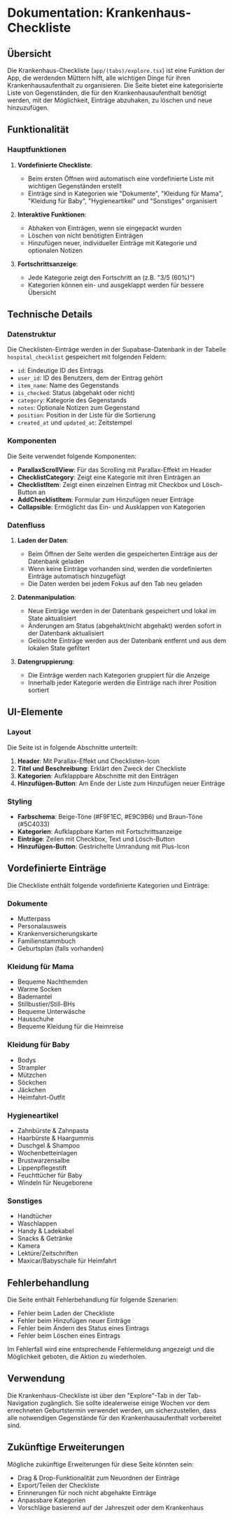 # Dokumentation: Krankenhaus-Checkliste

## Übersicht

Die Krankenhaus-Checkliste (`app/(tabs)/explore.tsx`) ist eine Funktion der App, die werdenden Müttern hilft, alle wichtigen Dinge für ihren Krankenhausaufenthalt zu organisieren. Die Seite bietet eine kategorisierte Liste von Gegenständen, die für den Krankenhausaufenthalt benötigt werden, mit der Möglichkeit, Einträge abzuhaken, zu löschen und neue hinzuzufügen.

## Funktionalität

### Hauptfunktionen

1. **Vordefinierte Checkliste**: 
   - Beim ersten Öffnen wird automatisch eine vordefinierte Liste mit wichtigen Gegenständen erstellt
   - Einträge sind in Kategorien wie "Dokumente", "Kleidung für Mama", "Kleidung für Baby", "Hygieneartikel" und "Sonstiges" organisiert

2. **Interaktive Funktionen**:
   - Abhaken von Einträgen, wenn sie eingepackt wurden
   - Löschen von nicht benötigten Einträgen
   - Hinzufügen neuer, individueller Einträge mit Kategorie und optionalen Notizen

3. **Fortschrittsanzeige**:
   - Jede Kategorie zeigt den Fortschritt an (z.B. "3/5 (60%)")
   - Kategorien können ein- und ausgeklappt werden für bessere Übersicht

## Technische Details

### Datenstruktur

Die Checklisten-Einträge werden in der Supabase-Datenbank in der Tabelle `hospital_checklist` gespeichert mit folgenden Feldern:
- `id`: Eindeutige ID des Eintrags
- `user_id`: ID des Benutzers, dem der Eintrag gehört
- `item_name`: Name des Gegenstands
- `is_checked`: Status (abgehakt oder nicht)
- `category`: Kategorie des Gegenstands
- `notes`: Optionale Notizen zum Gegenstand
- `position`: Position in der Liste für die Sortierung
- `created_at` und `updated_at`: Zeitstempel

### Komponenten

Die Seite verwendet folgende Komponenten:
- **ParallaxScrollView**: Für das Scrolling mit Parallax-Effekt im Header
- **ChecklistCategory**: Zeigt eine Kategorie mit ihren Einträgen an
- **ChecklistItem**: Zeigt einen einzelnen Eintrag mit Checkbox und Lösch-Button an
- **AddChecklistItem**: Formular zum Hinzufügen neuer Einträge
- **Collapsible**: Ermöglicht das Ein- und Ausklappen von Kategorien

### Datenfluss

1. **Laden der Daten**:
   - Beim Öffnen der Seite werden die gespeicherten Einträge aus der Datenbank geladen
   - Wenn keine Einträge vorhanden sind, werden die vordefinierten Einträge automatisch hinzugefügt
   - Die Daten werden bei jedem Fokus auf den Tab neu geladen

2. **Datenmanipulation**:
   - Neue Einträge werden in der Datenbank gespeichert und lokal im State aktualisiert
   - Änderungen am Status (abgehakt/nicht abgehakt) werden sofort in der Datenbank aktualisiert
   - Gelöschte Einträge werden aus der Datenbank entfernt und aus dem lokalen State gefiltert

3. **Datengruppierung**:
   - Die Einträge werden nach Kategorien gruppiert für die Anzeige
   - Innerhalb jeder Kategorie werden die Einträge nach ihrer Position sortiert

## UI-Elemente

### Layout

Die Seite ist in folgende Abschnitte unterteilt:
1. **Header**: Mit Parallax-Effekt und Checklisten-Icon
2. **Titel und Beschreibung**: Erklärt den Zweck der Checkliste
3. **Kategorien**: Aufklappbare Abschnitte mit den Einträgen
4. **Hinzufügen-Button**: Am Ende der Liste zum Hinzufügen neuer Einträge

### Styling

- **Farbschema**: Beige-Töne (#F9F1EC, #E9C9B6) und Braun-Töne (#5C4033)
- **Kategorien**: Aufklappbare Karten mit Fortschrittsanzeige
- **Einträge**: Zeilen mit Checkbox, Text und Lösch-Button
- **Hinzufügen-Button**: Gestrichelte Umrandung mit Plus-Icon

## Vordefinierte Einträge

Die Checkliste enthält folgende vordefinierte Kategorien und Einträge:

### Dokumente
- Mutterpass
- Personalausweis
- Krankenversicherungskarte
- Familienstammbuch
- Geburtsplan (falls vorhanden)

### Kleidung für Mama
- Bequeme Nachthemden
- Warme Socken
- Bademantel
- Stillbustier/Still-BHs
- Bequeme Unterwäsche
- Hausschuhe
- Bequeme Kleidung für die Heimreise

### Kleidung für Baby
- Bodys
- Strampler
- Mützchen
- Söckchen
- Jäckchen
- Heimfahrt-Outfit

### Hygieneartikel
- Zahnbürste & Zahnpasta
- Haarbürste & Haargummis
- Duschgel & Shampoo
- Wochenbetteinlagen
- Brustwarzensalbe
- Lippenpflegestift
- Feuchttücher für Baby
- Windeln für Neugeborene

### Sonstiges
- Handtücher
- Waschlappen
- Handy & Ladekabel
- Snacks & Getränke
- Kamera
- Lektüre/Zeitschriften
- Maxicar/Babyschale für Heimfahrt

## Fehlerbehandlung

Die Seite enthält Fehlerbehandlung für folgende Szenarien:
- Fehler beim Laden der Checkliste
- Fehler beim Hinzufügen neuer Einträge
- Fehler beim Ändern des Status eines Eintrags
- Fehler beim Löschen eines Eintrags

Im Fehlerfall wird eine entsprechende Fehlermeldung angezeigt und die Möglichkeit geboten, die Aktion zu wiederholen.

## Verwendung

Die Krankenhaus-Checkliste ist über den "Explore"-Tab in der Tab-Navigation zugänglich. Sie sollte idealerweise einige Wochen vor dem errechneten Geburtstermin verwendet werden, um sicherzustellen, dass alle notwendigen Gegenstände für den Krankenhausaufenthalt vorbereitet sind.

## Zukünftige Erweiterungen

Mögliche zukünftige Erweiterungen für diese Seite könnten sein:
- Drag & Drop-Funktionalität zum Neuordnen der Einträge
- Export/Teilen der Checkliste
- Erinnerungen für noch nicht abgehakte Einträge
- Anpassbare Kategorien
- Vorschläge basierend auf der Jahreszeit oder dem Krankenhaus
